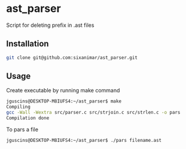 # ast_parser

Script for deleting prefix in .ast files

## Installation

```bash
git clone git@github.com:sixanimar/ast_parser.git
```

## Usage


Create executable by running make command

```bash
jguscins@DESKTOP-M8IUFS4:~/ast_parser$ make
Compiling
gcc -Wall -Wextra src/parser.c src/strjoin.c src/strlen.c -o pars
Compilation done
```
To pars a file

```bash
jguscins@DESKTOP-M8IUFS4:~/ast_parser$ ./pars filename.ast
```
